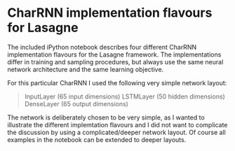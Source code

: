 # CharRNN implementation flavours for Lasagne

The included iPython notebook describes four different CharRNN implementation flavours for the Lasagne framework. The implementations differ in training and sampling procedures, but always use the same neural network architecture and the same learning objective.

For this particular CharRNN I used the following very simple network layout:
> InputLayer (65 input dimensions)
  LSTMLayer  (50 hidden dimensions)
  DenseLayer (65 output dimensions)
  
The network is deliberately chosen to be very simple, as I wanted to illustrate the different implemtation flavours and I did not want to complicate the discussion by using a complicated/deeper network layout.
Of course all examples in the notebook can be extended to deeper layouts.
